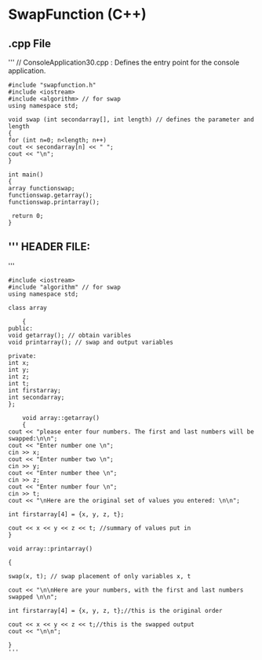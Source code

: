 SwapFunction (C++)
============
.cpp File
------
'''
    // ConsoleApplication30.cpp : Defines the entry point for the console application.

    #include "swapfunction.h"
    #include <iostream>
    #include <algorithm> // for swap
    using namespace std;
    
    void swap (int secondarray[], int length) // defines the parameter and length 
 	{
  	for (int n=0; n<length; n++)
  	cout << secondarray[n] << " ";
  	cout << "\n";
	}

	int main()
	{
	array functionswap;
	functionswap.getarray();
	functionswap.printarray();
	
	 return 0;
	}
	
'''
HEADER FILE:
------

'''

    #include <iostream> 
    #include "algorithm" // for swap
    using namespace std;

    class array

    	{
	public:
	void getarray(); // obtain varibles 
	void printarray(); // swap and output variables
	
	private:
	int x;
	int y;
	int z;
	int t;
	int firstarray;
	int secondarray;
   	};

    	void array::getarray()
    	{
	cout << "please enter four numbers. The first and last numbers will be swapped:\n\n";
	cout << "Enter number one \n";
	cin >> x;
	cout << "Enter number two \n";
	cin >> y;
	cout << "Enter number thee \n";
	cin >> z;
	cout << "Enter number four \n";
	cin >> t;
	cout << "\nHere are the original set of values you entered: \n\n";
	
	int firstarray[4] = {x, y, z, t};
	
	cout << x << y << z << t; //summary of values put in
	}
	
	void array::printarray()
	
	{
	
	swap(x, t); // swap placement of only variables x, t
 
	cout << "\n\nHere are your numbers, with the first and last numbers swapped \n\n";
	
	int firstarray[4] = {x, y, z, t};//this is the original order
	
	cout << x << y << z << t;//this is the swapped output
	cout << "\n\n";
	
	}
	'''
